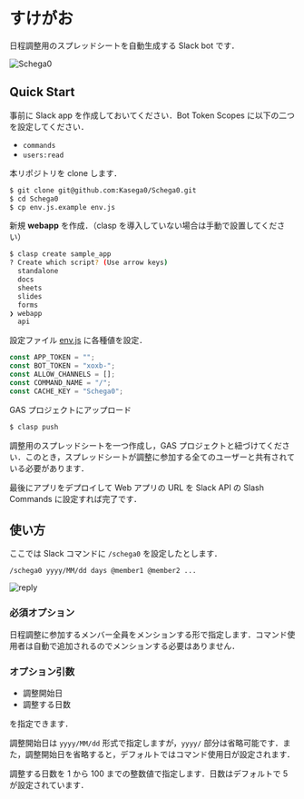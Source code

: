 # すけがお

日程調整用のスプレッドシートを自動生成する Slack bot です．

![Schega0](https://user-images.githubusercontent.com/10525696/111187140-145d3080-85f7-11eb-8d7f-f7aa2e6f3e88.PNG)

## Quick Start

事前に Slack app を作成しておいてください．Bot Token Scopes に以下の二つを設定してください．

- `commands`
- `users:read`

本リポジトリを clone します．

```bash
$ git clone git@github.com:Kasega0/Schega0.git
$ cd Schega0
$ cp env.js.example env.js
```

新規 **webapp** を作成．（clasp を導入していない場合は手動で設置してください）

```bash
$ clasp create sample_app
? Create which script? (Use arrow keys)
  standalone
  docs
  sheets
  slides
  forms
❯ webapp
  api
```

設定ファイル [env.js](./env.js.example) に各種値を設定．

```js
const APP_TOKEN = "";
const BOT_TOKEN = "xoxb-";
const ALLOW_CHANNELS = [];
const COMMAND_NAME = "/";
const CACHE_KEY = "Schega0";
```

GAS プロジェクトにアップロード

```bash
$ clasp push
```

調整用のスプレッドシートを一つ作成し，GAS プロジェクトと紐づけてください．このとき，スプレッドシートが調整に参加する全てのユーザーと共有されている必要があります．

最後にアプリをデプロイして Web アプリの URL を Slack API の Slash Commands に設定すれば完了です．

## 使い方

ここでは Slack コマンドに `/schega0` を設定したとします．

```slack
/schega0 yyyy/MM/dd days @member1 @member2 ...
```

![reply](https://user-images.githubusercontent.com/10525696/111189321-4f606380-85f9-11eb-812f-46cd808cbb41.PNG)

### 必須オプション

日程調整に参加するメンバー全員をメンションする形で指定します．コマンド使用者は自動で追加されるのでメンションする必要はありません．

### オプション引数

- 調整開始日
- 調整する日数

を指定できます．

調整開始日は `yyyy/MM/dd` 形式で指定しますが，`yyyy/` 部分は省略可能です．また，調整開始日を省略すると，デフォルトではコマンド使用日が設定されます．

調整する日数を 1 から 100 までの整数値で指定します．日数はデフォルトで 5 が設定されています．
